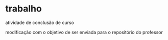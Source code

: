 # trabalho
atividade de conclusão de curso

modificação com o objetivo de ser enviada para o repositório do professor
